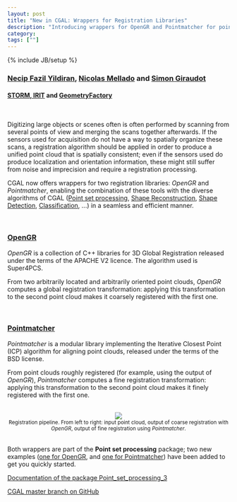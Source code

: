 ```yaml
---
layout: post
title: "New in CGAL: Wrappers for Registration Libraries"
description: "Introducing wrappers for OpenGR and Pointmatcher for point cloud registration"
category:
tags: [""]
---
```

{% include JB/setup %}

<h3><a href="http://www.necipyildiran.com/">Necip Fazil Yildiran</a>, <a href="https://www.irit.fr/recherches/STORM/MelladoNicolas/">Nicolas Mellado</a> and <a href="https://github.com/sgiraudot">Simon Giraudot</a></h3>
<h4><a href="https://www.irit.fr/STORM/site/">STORM, IRIT</a> and <a href="https://geometryfactory.com/">GeometryFactory</a></h4>

<br>
<p>Digitizing large objects or scenes often is often performed by scanning from several points of view and merging the scans together afterwards. If the sensors used for acquisition do not have a way to spatially organize these scans, a registration algorithm should be applied in order to produce a unified point cloud that is spatially consistent; even if the sensors used do produce localization and orientation information, these might still suffer from noise and imprecision and require a registration processing.</p>

<p>CGAL now offers wrappers for two registration libraries: <em>OpenGR</em> and <em>Pointmatcher</em>, enabling the combination of these tools with the diverse algorithms of CGAL (<a href="https://cgal.geometryfactory.com/CGAL/doc/master/Point_set_processing_3/index.html">Point set processing</a>, <a href="https://cgal.geometryfactory.com/CGAL/doc/master/Manual/packages.html#PartReconstruction">Shape Reconstruction</a>, <a href="https://cgal.geometryfactory.com/CGAL/doc/master/Shape_detection/index.html#Chapter_Shape_Detection">Shape Detection</a>, <a href="https://cgal.geometryfactory.com/CGAL/doc/master/Classification/index.html#Chapter_Classification">Classification</a>, ...) in a seamless and efficient manner.</p>

<br>
<h3><a href="https://storm-irit.github.io/OpenGR/">OpenGR</a></h3>

<p><em>OpenGR</em> is a collection of C++ libraries for 3D Global Registration released under the terms of the APACHE V2 licence. The algorithm used is Super4PCS.</p>

<p>From two arbitrarily located and arbitrarily oriented point clouds, <em>OpenGR</em> computes a global registration transformation: applying this transformation to the second point cloud makes it coarsely registered with the first one.</p>

<br>
<h3><a href="https://github.com/ethz-asl/libpointmatcher">Pointmatcher</a></h3>

<p><em>Pointmatcher</em> is a modular library implementing the Iterative Closest Point (ICP) algorithm for aligning point clouds, released under the terms of the BSD license.</p>

<p>From point clouds roughly registered (for example, using the output of <em>OpenGR</em>), <em>Pointmatcher</em> computes a fine registration transformation: applying this transformation to the second point cloud makes it finely registered with the first one.</p>

<br>
<div style="text-align:center;">
  <a href="../../../../images/Registration.png"><img src="../../../../images/Registration.png" style="max-width:95%"/></a><br>
  <small>Registration pipeline. From left to right: input point cloud, output of coarse registration with <em>OpenGR</em>, output of fine registration using <em>Pointmatcher</em>.</small>
</div>
<br>

Both wrappers are part of the <b>Point set processing</b> package; two new examples (<a href="https://cgal.geometryfactory.com/CGAL/doc/master/Point_set_processing_3/Point_set_processing_3_2registration_with_OpenGR_8cpp-example.html">one for OpenGR</a>, and <a href="https://cgal.geometryfactory.com/CGAL/doc/master/Point_set_processing_3/Point_set_processing_3_2registration_with_pointmatcher_8cpp-example.html">one for Pointmatcher</a>) have been added to get you quickly started.

<i class="glyphicon glyphicon-book"></i>
<a href="https://cgal.geometryfactory.com/CGAL/doc/master/Point_set_processing_3/index.html">Documentation of the package Point_set_processing_3</a> <br>

<i class="glyphicon glyphicon-download"></i>
<a href="https://github.com/CGAL/cgal/tree/master">CGAL master branch on GitHub</a>
